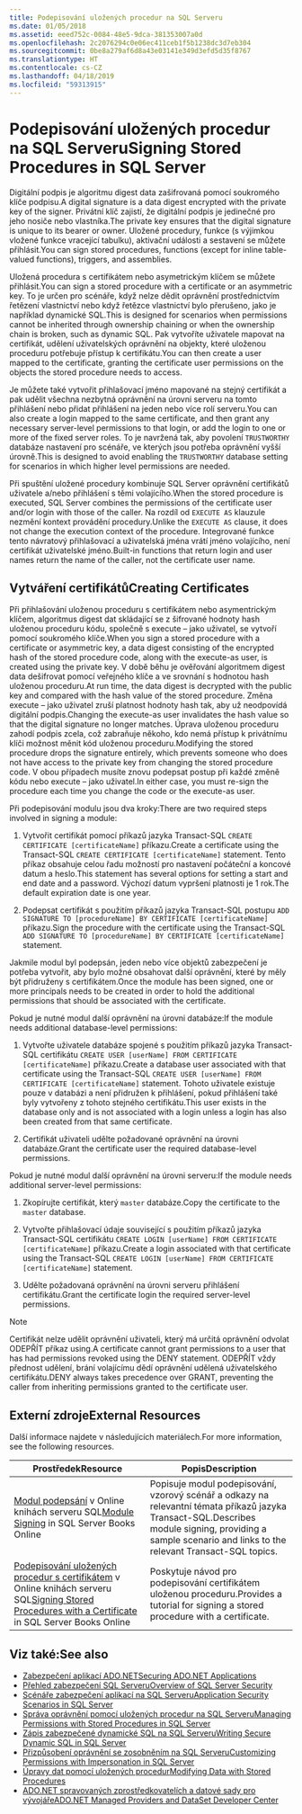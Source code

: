 ```yaml
---
title: Podepisování uložených procedur na SQL Serveru
ms.date: 01/05/2018
ms.assetid: eeed752c-0084-48e5-9dca-381353007a0d
ms.openlocfilehash: 2c2076294c0e06ec411ceb1f5b1238dc3d7eb304
ms.sourcegitcommit: 0be8a279af6d8a43e03141e349d3efd5d35f8767
ms.translationtype: HT
ms.contentlocale: cs-CZ
ms.lasthandoff: 04/18/2019
ms.locfileid: "59313915"
---
```

# <a name="signing-stored-procedures-in-sql-server"></a><span data-ttu-id="ae83e-102">Podepisování uložených procedur na SQL Serveru</span><span class="sxs-lookup"><span data-stu-id="ae83e-102">Signing Stored Procedures in SQL Server</span></span>
 <span data-ttu-id="ae83e-103">Digitální podpis je algoritmu digest data zašifrovaná pomocí soukromého klíče podpisu.</span><span class="sxs-lookup"><span data-stu-id="ae83e-103">A digital signature is a data digest encrypted with the private key of the signer.</span></span> <span data-ttu-id="ae83e-104">Privátní klíč zajistí, že digitální podpis je jedinečné pro jeho nosiče nebo vlastníka.</span><span class="sxs-lookup"><span data-stu-id="ae83e-104">The private key ensures that the digital signature is unique to its bearer or owner.</span></span> <span data-ttu-id="ae83e-105">Uložené procedury, funkce (s výjimkou vložené funkce vracející tabulku), aktivační události a sestavení se můžete přihlásit.</span><span class="sxs-lookup"><span data-stu-id="ae83e-105">You can sign stored procedures, functions (except for inline table-valued functions), triggers, and assemblies.</span></span>  
  
 <span data-ttu-id="ae83e-106">Uložená procedura s certifikátem nebo asymetrickým klíčem se můžete přihlásit.</span><span class="sxs-lookup"><span data-stu-id="ae83e-106">You can sign a stored procedure with a certificate or an asymmetric key.</span></span> <span data-ttu-id="ae83e-107">To je určen pro scénáře, když nelze dědit oprávnění prostřednictvím řetězení vlastnictví nebo když řetězce vlastnictví bylo přerušeno, jako je například dynamické SQL.</span><span class="sxs-lookup"><span data-stu-id="ae83e-107">This is designed for scenarios when permissions cannot be inherited through ownership chaining or when the ownership chain is broken, such as dynamic SQL.</span></span> <span data-ttu-id="ae83e-108">Pak vytvoříte uživatele mapovat na certifikát, udělení uživatelských oprávnění na objekty, které uloženou proceduru potřebuje přístup k certifikátu.</span><span class="sxs-lookup"><span data-stu-id="ae83e-108">You can then create a user mapped to the certificate, granting the certificate user permissions on the objects the stored procedure needs to access.</span></span>  

 <span data-ttu-id="ae83e-109">Je můžete také vytvořit přihlašovací jméno mapované na stejný certifikát a pak udělit všechna nezbytná oprávnění na úrovni serveru na tomto přihlášení nebo přidat přihlášení na jeden nebo více rolí serveru.</span><span class="sxs-lookup"><span data-stu-id="ae83e-109">You can also create a login mapped to the same certificate, and then grant any necessary server-level permissions to that login, or add the login to one or more of the fixed server roles.</span></span> <span data-ttu-id="ae83e-110">To je navržená tak, aby povolení `TRUSTWORTHY` databáze nastavení pro scénáře, ve kterých jsou potřeba oprávnění vyšší úrovně.</span><span class="sxs-lookup"><span data-stu-id="ae83e-110">This is designed to avoid enabling the `TRUSTWORTHY` database setting for scenarios in which higher level permissions are needed.</span></span>  
  
 <span data-ttu-id="ae83e-111">Při spuštění uložené procedury kombinuje SQL Server oprávnění certifikátů uživatele a/nebo přihlášení s těmi volajícího.</span><span class="sxs-lookup"><span data-stu-id="ae83e-111">When the stored procedure is executed, SQL Server combines the permissions of the certificate user and/or login with those of the caller.</span></span> <span data-ttu-id="ae83e-112">Na rozdíl od `EXECUTE AS` klauzule nezmění kontext provádění procedury.</span><span class="sxs-lookup"><span data-stu-id="ae83e-112">Unlike the `EXECUTE AS` clause, it does not change the execution context of the procedure.</span></span> <span data-ttu-id="ae83e-113">Integrované funkce tento návratový přihlašovací a uživatelská jména vrátí jméno volajícího, není certifikát uživatelské jméno.</span><span class="sxs-lookup"><span data-stu-id="ae83e-113">Built-in functions that return login and user names return the name of the caller, not the certificate user name.</span></span>  
  
## <a name="creating-certificates"></a><span data-ttu-id="ae83e-114">Vytváření certifikátů</span><span class="sxs-lookup"><span data-stu-id="ae83e-114">Creating Certificates</span></span>  
 <span data-ttu-id="ae83e-115">Při přihlašování uloženou proceduru s certifikátem nebo asymentrickým klíčem, algoritmus digest dat skládající se z šifrované hodnoty hash uloženou proceduru kódu, společně s execute – jako uživatel, se vytvoří pomocí soukromého klíče.</span><span class="sxs-lookup"><span data-stu-id="ae83e-115">When you sign a stored procedure with a certificate or asymmetric key, a data digest consisting of the encrypted hash of the stored procedure code, along with the execute-as user, is created using the private key.</span></span> <span data-ttu-id="ae83e-116">V době běhu je ověřování algoritmem digest data dešifrovat pomocí veřejného klíče a ve srovnání s hodnotou hash uloženou proceduru.</span><span class="sxs-lookup"><span data-stu-id="ae83e-116">At run time, the data digest is decrypted with the public key and compared with the hash value of the stored procedure.</span></span> <span data-ttu-id="ae83e-117">Změna execute – jako uživatel zruší platnost hodnoty hash tak, aby už neodpovídá digitální podpis.</span><span class="sxs-lookup"><span data-stu-id="ae83e-117">Changing the execute-as user invalidates the hash value so that the digital signature no longer matches.</span></span> <span data-ttu-id="ae83e-118">Úprava uloženou proceduru zahodí podpis zcela, což zabraňuje někoho, kdo nemá přístup k privátnímu klíči možnost měnit kód uloženou proceduru.</span><span class="sxs-lookup"><span data-stu-id="ae83e-118">Modifying the stored procedure drops the signature entirely, which prevents someone who does not have access to the private key from changing the stored procedure code.</span></span> <span data-ttu-id="ae83e-119">V obou případech musíte znovu podepsat postup při každé změně kódu nebo execute – jako uživatel.</span><span class="sxs-lookup"><span data-stu-id="ae83e-119">In either case, you must re-sign the procedure each time you change the code or the execute-as user.</span></span>  
  
 <span data-ttu-id="ae83e-120">Při podepisování modulu jsou dva kroky:</span><span class="sxs-lookup"><span data-stu-id="ae83e-120">There are two required steps involved in signing a module:</span></span>  
  
1. <span data-ttu-id="ae83e-121">Vytvořit certifikát pomocí příkazů jazyka Transact-SQL `CREATE CERTIFICATE [certificateName]` příkazu.</span><span class="sxs-lookup"><span data-stu-id="ae83e-121">Create a certificate using the Transact-SQL `CREATE CERTIFICATE [certificateName]` statement.</span></span> <span data-ttu-id="ae83e-122">Tento příkaz obsahuje celou řadu možností pro nastavení počáteční a koncové datum a heslo.</span><span class="sxs-lookup"><span data-stu-id="ae83e-122">This statement has several options for setting a start and end date and a password.</span></span> <span data-ttu-id="ae83e-123">Výchozí datum vypršení platnosti je 1 rok.</span><span class="sxs-lookup"><span data-stu-id="ae83e-123">The default expiration date is one year.</span></span>  
  
1. <span data-ttu-id="ae83e-124">Podepsat certifikát s použitím příkazů jazyka Transact-SQL postupu `ADD SIGNATURE TO [procedureName] BY CERTIFICATE [certificateName]` příkazu.</span><span class="sxs-lookup"><span data-stu-id="ae83e-124">Sign the procedure with the certificate using the Transact-SQL `ADD SIGNATURE TO [procedureName] BY CERTIFICATE [certificateName]` statement.</span></span>  

<span data-ttu-id="ae83e-125">Jakmile modul byl podepsán, jeden nebo více objektů zabezpečení je potřeba vytvořit, aby bylo možné obsahovat další oprávnění, které by měly být přidruženy s certifikátem.</span><span class="sxs-lookup"><span data-stu-id="ae83e-125">Once the module has been signed, one or more principals needs to be created in order to hold the additional permissions that should be associated with the certificate.</span></span>  

<span data-ttu-id="ae83e-126">Pokud je nutné modul další oprávnění na úrovni databáze:</span><span class="sxs-lookup"><span data-stu-id="ae83e-126">If the module needs additional database-level permissions:</span></span>  
  
1. <span data-ttu-id="ae83e-127">Vytvořte uživatele databáze spojené s použitím příkazů jazyka Transact-SQL certifikátu `CREATE USER [userName] FROM CERTIFICATE [certificateName]` příkazu.</span><span class="sxs-lookup"><span data-stu-id="ae83e-127">Create a database user associated with that certificate using the Transact-SQL `CREATE USER [userName] FROM CERTIFICATE [certificateName]` statement.</span></span> <span data-ttu-id="ae83e-128">Tohoto uživatele existuje pouze v databázi a není přidružen k přihlášení, pokud přihlášení také byly vytvořeny z tohoto stejného certifikátu.</span><span class="sxs-lookup"><span data-stu-id="ae83e-128">This user exists in the database only and is not associated with a login unless a login has also been created from that same certificate.</span></span>  
  
1. <span data-ttu-id="ae83e-129">Certifikát uživateli udělte požadované oprávnění na úrovni databáze.</span><span class="sxs-lookup"><span data-stu-id="ae83e-129">Grant the certificate user the required database-level permissions.</span></span>  
  
<span data-ttu-id="ae83e-130">Pokud je nutné modul další oprávnění na úrovni serveru:</span><span class="sxs-lookup"><span data-stu-id="ae83e-130">If the module needs additional server-level permissions:</span></span>  
  
1. <span data-ttu-id="ae83e-131">Zkopírujte certifikát, který `master` databáze.</span><span class="sxs-lookup"><span data-stu-id="ae83e-131">Copy the certificate to the `master` database.</span></span>  
 
1. <span data-ttu-id="ae83e-132">Vytvořte přihlašovací údaje související s použitím příkazů jazyka Transact-SQL certifikátu `CREATE LOGIN [userName] FROM CERTIFICATE [certificateName]` příkazu.</span><span class="sxs-lookup"><span data-stu-id="ae83e-132">Create a login associated with that certificate using the Transact-SQL `CREATE LOGIN [userName] FROM CERTIFICATE [certificateName]` statement.</span></span>  
  
1. <span data-ttu-id="ae83e-133">Udělte požadovaná oprávnění na úrovni serveru přihlášení certifikátu.</span><span class="sxs-lookup"><span data-stu-id="ae83e-133">Grant the certificate login the required server-level permissions.</span></span>  
  
> [!NOTE]  
>  <span data-ttu-id="ae83e-134">Certifikát nelze udělit oprávnění uživateli, který má určitá oprávnění odvolat ODEPŘÍT příkaz using.</span><span class="sxs-lookup"><span data-stu-id="ae83e-134">A certificate cannot grant permissions to a user that has had permissions revoked using the DENY statement.</span></span> <span data-ttu-id="ae83e-135">ODEPŘÍT vždy přednost udělení, brání volajícímu dědí oprávnění udělená uživatelského certifikátu.</span><span class="sxs-lookup"><span data-stu-id="ae83e-135">DENY always takes precedence over GRANT, preventing the caller from inheriting permissions granted to the certificate user.</span></span>  
  
## <a name="external-resources"></a><span data-ttu-id="ae83e-136">Externí zdroje</span><span class="sxs-lookup"><span data-stu-id="ae83e-136">External Resources</span></span>  
 <span data-ttu-id="ae83e-137">Další informace najdete v následujících materiálech.</span><span class="sxs-lookup"><span data-stu-id="ae83e-137">For more information, see the following resources.</span></span>  
  
|<span data-ttu-id="ae83e-138">Prostředek</span><span class="sxs-lookup"><span data-stu-id="ae83e-138">Resource</span></span>|<span data-ttu-id="ae83e-139">Popis</span><span class="sxs-lookup"><span data-stu-id="ae83e-139">Description</span></span>|  
|--------------|-----------------|  
|<span data-ttu-id="ae83e-140">[Modul podepsání](https://go.microsoft.com/fwlink/?LinkId=98590) v Online knihách serveru SQL</span><span class="sxs-lookup"><span data-stu-id="ae83e-140">[Module Signing](https://go.microsoft.com/fwlink/?LinkId=98590) in SQL Server Books Online</span></span>|<span data-ttu-id="ae83e-141">Popisuje modul podepisování, vzorový scénář a odkazy na relevantní témata příkazů jazyka Transact-SQL.</span><span class="sxs-lookup"><span data-stu-id="ae83e-141">Describes module signing, providing a sample scenario and links to the relevant Transact-SQL topics.</span></span>|  
|<span data-ttu-id="ae83e-142">[Podepisování uložených procedur s certifikátem](/sql/relational-databases/tutorial-signing-stored-procedures-with-a-certificate) v Online knihách serveru SQL</span><span class="sxs-lookup"><span data-stu-id="ae83e-142">[Signing Stored Procedures with a Certificate](/sql/relational-databases/tutorial-signing-stored-procedures-with-a-certificate) in SQL Server Books Online</span></span>|<span data-ttu-id="ae83e-143">Poskytuje návod pro podepisování certifikátem uloženou proceduru.</span><span class="sxs-lookup"><span data-stu-id="ae83e-143">Provides a tutorial for signing a stored procedure with a certificate.</span></span>|  
  
## <a name="see-also"></a><span data-ttu-id="ae83e-144">Viz také:</span><span class="sxs-lookup"><span data-stu-id="ae83e-144">See also</span></span>

- [<span data-ttu-id="ae83e-145">Zabezpečení aplikací ADO.NET</span><span class="sxs-lookup"><span data-stu-id="ae83e-145">Securing ADO.NET Applications</span></span>](../../../../../docs/framework/data/adonet/securing-ado-net-applications.md)
- [<span data-ttu-id="ae83e-146">Přehled zabezpečení SQL Serveru</span><span class="sxs-lookup"><span data-stu-id="ae83e-146">Overview of SQL Server Security</span></span>](../../../../../docs/framework/data/adonet/sql/overview-of-sql-server-security.md)
- [<span data-ttu-id="ae83e-147">Scénáře zabezpečení aplikací na SQL Serveru</span><span class="sxs-lookup"><span data-stu-id="ae83e-147">Application Security Scenarios in SQL Server</span></span>](../../../../../docs/framework/data/adonet/sql/application-security-scenarios-in-sql-server.md)
- [<span data-ttu-id="ae83e-148">Správa oprávnění pomocí uložených procedur na SQL Serveru</span><span class="sxs-lookup"><span data-stu-id="ae83e-148">Managing Permissions with Stored Procedures in SQL Server</span></span>](../../../../../docs/framework/data/adonet/sql/managing-permissions-with-stored-procedures-in-sql-server.md)
- [<span data-ttu-id="ae83e-149">Zápis zabezpečené dynamické SQL na SQL Serveru</span><span class="sxs-lookup"><span data-stu-id="ae83e-149">Writing Secure Dynamic SQL in SQL Server</span></span>](../../../../../docs/framework/data/adonet/sql/writing-secure-dynamic-sql-in-sql-server.md)
- [<span data-ttu-id="ae83e-150">Přizpůsobení oprávnění se zosobněním na SQL Serveru</span><span class="sxs-lookup"><span data-stu-id="ae83e-150">Customizing Permissions with Impersonation in SQL Server</span></span>](../../../../../docs/framework/data/adonet/sql/customizing-permissions-with-impersonation-in-sql-server.md)
- [<span data-ttu-id="ae83e-151">Úpravy dat pomocí uložených procedur</span><span class="sxs-lookup"><span data-stu-id="ae83e-151">Modifying Data with Stored Procedures</span></span>](../../../../../docs/framework/data/adonet/modifying-data-with-stored-procedures.md)
- [<span data-ttu-id="ae83e-152">ADO.NET spravovaných zprostředkovatelích a datové sady pro vývojáře</span><span class="sxs-lookup"><span data-stu-id="ae83e-152">ADO.NET Managed Providers and DataSet Developer Center</span></span>](https://go.microsoft.com/fwlink/?LinkId=217917)
